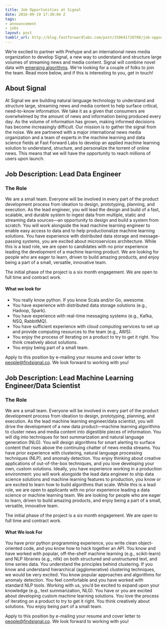 ```yaml
---
title: Job Opportunities at Signal
date: 2016-09-19 17:30:04 Z
tags:
- announcement
- jobs
layout: post
tumblr_url: http://blog.fastforwardlabs.com/post/150641720788/job-opportunities-at-signal
---
```


We’re excited to partner with Prehype and an international news media organization to develop Signal, a new way to understand and structure large volumes of streaming news and media content. Signal will combine novel data with <a href="http://blog.fastforwardlabs.com/post/142633141243/new-tools-to-summarize-text">emerging algorithms</a>. We're looking for a couple of folks to join the team. Read more below, and if this is interesting to you, get in touch!

## About Signal

At Signal we are building natural language technology to understand and structure large, streaming news and media content to help surface critical, need-to-know information. We take it as a given that consumers are overwhelmed by the amount of news and information being produced every day. As the volume of information has grown, making informed decisions has become increasingly difficult. Our mission is to gather the signal from the noise. We are partnered with a major international news media organization and a team of experts in the machine learning and data science fields at Fast Forward Labs to develop an applied machine learning solution to understand, structure, and personalize the torrent of online news. This means that we will have the opportunity to reach millions of users upon launch.

## Job Description: Lead Data Engineer

### The Role

We are a small team. Everyone will be involved in every part of the product development process from ideation to design, prototyping, planning, and execution. As the lead engineer, you will lead the design and build of a fast, scalable, and durable system to ingest data from multiple, static and streaming data sources—an opportunity to design and build a system from scratch. You will work alongside the lead machine learning engineer to enable easy access to data and to help productionalize machine learning solutions. You have experience with distributed data storage and message-passing systems, you are excited about microservices architecture. While this is a lead role, we are open to candidates with no prior experience leading the development of a machine learning product. We are looking for people who are eager to learn, driven to build amazing products, and enjoy being a part of a small, versatile, innovative team.

The initial phase of the project is a six month engagement. We are open to full time and contract work.

#### What we look for

- You really know python. If you know Scala and/or Go, awesome.
- You have experience with distributed data storage solutions (e.g., Hadoop, Spark).
- You have experience with real-time messaging systems (e.g., Kafka, NSQ, RabbitMQ).
- You have sufficient experience with cloud computing services to set up and provide computing resources to the team (e.g., AWS).
- You enjoy the process of iterating on a product to try to get it right. You think creatively about solutions.
- You enjoy being part of a small team.

Apply to this position by e-mailing your resume and cover letter to <a href="mailto:people@findsignal.co">people@findsignal.co</a>. We look forward to working with you!

## Job Description: Lead Machine Learning Engineer/Data Scientist

### The Role

We are a small team. Everyone will be involved in every part of the product development process from ideation to design, prototyping, planning, and execution. As the lead machine learning engineer/data scientist, you will drive the development of a new data product—machine learning algorithms to cluster news and media content into digestible pieces of information. You will dig into techniques for text summarization and natural language generation (NLG). You will design algorithms for smart alerting to surface content that rises above the continuing chatter of news media streams. You have prior experience with clustering, natural language processing techniques (NLP), and anomaly detection. You enjoy thinking about creative applications of out-of-the-box techniques, and you love developing your own, custom solutions. Ideally, you have experience working in a production environment: you will work alongside the lead data engineer to ship data science solutions and machine learning features to production, you know or are excited to learn how to build algorithms that scale. While this is a lead role, we are open to applicants with no prior experience leading a data science or machine learning team. We are looking for people who are eager to learn, driven to build amazing products, and enjoy being a part of a small, versatile, innovative team.

The initial phase of the project is a six month engagement. We are open to full time and contract work.

#### What We look For

You have prior python programming experience, you write clean object-oriented code, and you know how to hack together an API.
You know and have worked with popular, off-the-shelf machine learning (e.g., scikit-learn) and NLP libraries (e.g., nltk) on both structured and unstructured text, and time series data.
You understand the principles behind clustering. If you know and understand hierarchical (agglomerative) clustering techniques, we would be very excited.
You know popular approaches and algorithms for anomaly detection.
You feel comfortable and you have worked with standard NLP tools. Working with us, you’d be excited to expand upon your knowledge (e.g., text summarization, NLG).
You have or you are excited about developing custom machine learning solutions.
You love the process of iterating on a product to try to get it right. You think creatively about solutions.
You enjoy being part of a small team.

Apply to this position by e-mailing your resume and cover letter to <a href="mailto:people@findsignal.co">people@findsignal.co</a>. We look forward to working with you!
